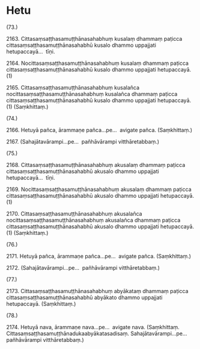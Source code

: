 

# Hetu






(73.)

2163\. Cittasaṃsaṭṭhasamuṭṭhānasahabhuṃ kusalaṃ dhammaṃ paṭicca cittasaṃsaṭṭhasamuṭṭhānasahabhū kusalo dhammo uppajjati hetupaccayā…  tīṇi.

2164\. Nocittasaṃsaṭṭhasamuṭṭhānasahabhuṃ kusalaṃ dhammaṃ paṭicca cittasaṃsaṭṭhasamuṭṭhānasahabhū kusalo dhammo uppajjati hetupaccayā. (1)

2165\. Cittasaṃsaṭṭhasamuṭṭhānasahabhuṃ kusalañca nocittasaṃsaṭṭhasamuṭṭhānasahabhuṃ kusalañca dhammaṃ paṭicca cittasaṃsaṭṭhasamuṭṭhānasahabhū kusalo dhammo uppajjati hetupaccayā. (1) (Saṃkhittaṃ.)

(74.)

2166\. Hetuyā pañca, ārammaṇe pañca…pe…  avigate pañca. (Saṃkhittaṃ.)

2167\. (Sahajātavārampi…pe…  pañhāvārampi vitthāretabbaṃ.)

(75.)

2168\. Cittasaṃsaṭṭhasamuṭṭhānasahabhuṃ akusalaṃ dhammaṃ paṭicca cittasaṃsaṭṭhasamuṭṭhānasahabhū akusalo dhammo uppajjati hetupaccayā…  tīṇi.

2169\. Nocittasaṃsaṭṭhasamuṭṭhānasahabhuṃ akusalaṃ dhammaṃ paṭicca cittasaṃsaṭṭhasamuṭṭhānasahabhū akusalo dhammo uppajjati hetupaccayā. (1)

2170\. Cittasaṃsaṭṭhasamuṭṭhānasahabhuṃ akusalañca nocittasaṃsaṭṭhasamuṭṭhānasahabhuṃ akusalañca dhammaṃ paṭicca cittasaṃsaṭṭhasamuṭṭhānasahabhū akusalo dhammo uppajjati hetupaccayā. (1) (Saṃkhittaṃ.)

(76.)

2171\. Hetuyā pañca, ārammaṇe pañca…pe…  avigate pañca. (Saṃkhittaṃ.)

2172\. (Sahajātavārampi…pe…  pañhāvārampi vitthāretabbaṃ.)

(77.)

2173\. Cittasaṃsaṭṭhasamuṭṭhānasahabhuṃ abyākataṃ dhammaṃ paṭicca cittasaṃsaṭṭhasamuṭṭhānasahabhū abyākato dhammo uppajjati hetupaccayā. (Saṃkhittaṃ.)

(78.)

2174\. Hetuyā nava, ārammaṇe nava…pe…  avigate nava. (Saṃkhittaṃ. Cittasaṃsaṭṭhasamuṭṭhānadukaabyākatasadisaṃ. Sahajātavārampi…pe…  pañhāvārampi vitthāretabbaṃ.)



